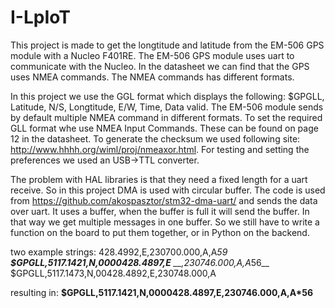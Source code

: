 # I-LpIoT
This project is made to get the longtitude and latitude from the EM-506 GPS module with a Nucleo F401RE. The EM-506 GPS module uses uart to communicate with the Nucleo. In the datasheet we can find that the GPS uses NMEA commands. The NMEA commands has different formats.

In this project we use the GGL format which displays the following: $GPGLL, Latitude, N/S, Longtitude, E/W, Time, Data valid. The EM-506 module sends by default multiple NMEA command in different formats. To set the required GLL format whe use NMEA Input Commands. These can be found on page 12 in the datasheet. To generate the checksum we used following site: http://www.hhhh.org/wiml/proj/nmeaxor.html. For testing and setting the preferences we used an USB->TTL converter.

The problem with HAL libraries is that they need a fixed length for a uart receive. So in this project DMA is used with circular buffer. The code is used from https://github.com/akospasztor/stm32-dma-uart/ and sends the data over uart. It uses a buffer, when the buffer is full it will send the buffer. In that way we get multiple messages in one buffer. So we still have to write a function on the board to put them together, or in Python on the backend. 

two example strings:
428.4992,E,230700.000,A,A*59 **$GPGLL,5117.1421,N,0000428.4897,E**
__,230746.000,A,A*56__ $GPGLL,5117.1473,N,00428.4892,E,230748.000,A

resulting in: **$GPGLL,5117.1421,N,0000428.4897,E,230746.000,A,A*56**
